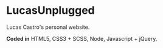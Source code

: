 LucasUnplugged
==============

Lucas Castro's personal website.

<strong>Coded in</strong> HTML5, CSS3 + SCSS, Node, Javascript + jQuery.<br />